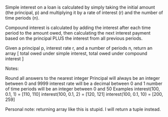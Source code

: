 Simple interest on a loan is calculated by simply taking the initial amount (the principal, p) and multiplying it by a rate of interest (r) and the number of time periods (n).

Compound interest is calculated by adding the interest after each time period to the amount owed, then calculating the next interest payment based on the principal PLUS the interest from all previous periods.

Given a principal p, interest rate r, and a number of periods n, return an array [ total owed under simple interest, total owed under compound interest ]

Notes:

Round all answers to the nearest integer
Principal will always be an integer between 0 and 9999
interest rate will be a decimal between 0 and 1
number of time periods will be an integer between 0 and 50
Examples
interest(100, 0.1,  1)  =  [110, 110]
interest(100, 0.1,  2)  =  [120, 121]
interest(100, 0.1, 10)  =  [200, 259]


Personal note: returning array like this is stupid. I will return a tuple instead.